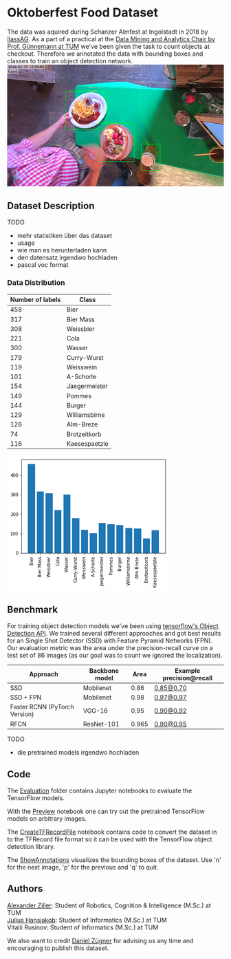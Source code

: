 # Oktoberfest Food Dataset
The data was aquired during Schanzer Almfest at Ingolstadt in 2018 by [IlassAG](https://www.ilass.com). As a part of a practical at the [Data Mining and Analytics Chair by Prof. Günnemann at TUM](https://www.kdd.in.tum.de) we've been given the task to count objects at checkout. Therefore we annotated the data with bounding boxes and classes to train an object detection network.
![Annotated image](images/example_annotated.png)

## Dataset Description
TODO
- mehr statistiken über das dataset
- usage
- wie man es herunterladen kann
- den datensatz irgendwo hochladen
- pascal voc format

### Data Distribution

Number of labels | Class
 --- | ---
458 | Bier
317 | Bier Mass
308 | Weissbier
221 | Cola
300 | Wasser
179 | Curry-Wurst
119 | Weisswein
101 | A-Schorle
154 | Jaegermeister
149 | Pommes
144 | Burger
129 | Williamsbirne
126 | Alm-Breze
74 | Brotzeitkorb
116 | Kaesespaetzle

![Distribution](images/stats.png)

## Benchmark
For training object detection models we've been using [tensorflow's Object Detection API](https://github.com/tensorflow/models/tree/master/research/object_detection). We trained several different approaches and got best results for an Single Shot Detector (SSD) with Feature Pyramid Networks (FPN). Our evaluation metric was the area under the precision-recall curve on a test set of 86 images (as our goal was to count we ignored the localization). 

Approach | Backbone model | Area | Example precision@recall
 --- | --- | --- | ---
SSD | Mobilenet | 0.86 | 0.85@0.70
SSD + FPN | Mobilenet | 0.98 | 0.97@0.97
Faster RCNN (PyTorch Version) | VGG-16 | 0.95 | 0.90@0.92
RFCN | ResNet-101 | 0.965 | 0.90@0.95

TODO
- die pretrained models irgendwo hochladen

## Code
The [Evaluation](evaluation) folder contains Jupyter notebooks to evaluate the TensorFlow models.

With the [Preview](Preview.ipynb) notebook one can try out the pretrained TensorFlow models on arbitrary images.

The [CreateTFRecordFile](CreateTFRecordFile.ipynb) notebook contains code to convert the dataset in to the TFRecord file format so it can be used with the TensorFlow object detection library.

The [ShowAnnotations](ShowAnnotations.py) visualizes the bounding boxes of the dataset. Use 'n' for the next image, 'p' for the previous and 'q' to quit. 

## Authors
[Alexander Ziller](https://github.com/a1302z): Student of Robotics, Cognition & Intelligence (M.Sc.) at TUM \
[Julius Hansjakob](https://github.com/polarbart): Student of Informatics (M.Sc.) at TUM \
Vitalii Rusinov: Student of Informatics (M.Sc.) at TUM 

We also want to credit [Daniel Zügner](https://github.com/danielzuegner) for advising us any time and encouraging to publish this dataset. 
